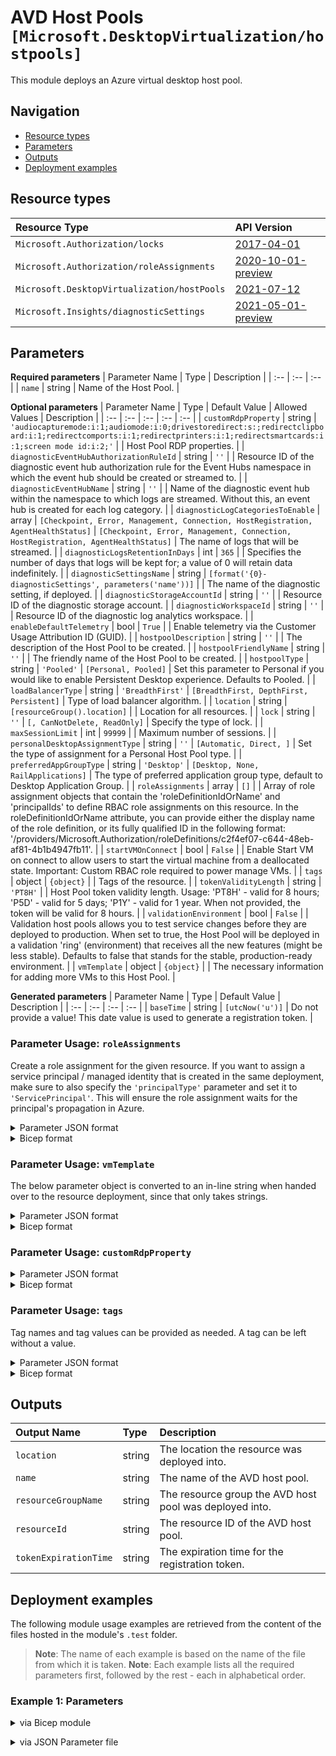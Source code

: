 # AVD Host Pools `[Microsoft.DesktopVirtualization/hostpools]`

This module deploys an Azure virtual desktop host pool.

## Navigation

- [Resource types](#Resource-types)
- [Parameters](#Parameters)
- [Outputs](#Outputs)
- [Deployment examples](#Deployment-examples)

## Resource types

| Resource Type | API Version |
| :-- | :-- |
| `Microsoft.Authorization/locks` | [2017-04-01](https://docs.microsoft.com/en-us/azure/templates/Microsoft.Authorization/2017-04-01/locks) |
| `Microsoft.Authorization/roleAssignments` | [2020-10-01-preview](https://docs.microsoft.com/en-us/azure/templates/Microsoft.Authorization/2020-10-01-preview/roleAssignments) |
| `Microsoft.DesktopVirtualization/hostPools` | [2021-07-12](https://docs.microsoft.com/en-us/azure/templates/Microsoft.DesktopVirtualization/2021-07-12/hostPools) |
| `Microsoft.Insights/diagnosticSettings` | [2021-05-01-preview](https://docs.microsoft.com/en-us/azure/templates/Microsoft.Insights/2021-05-01-preview/diagnosticSettings) |

## Parameters

**Required parameters**
| Parameter Name | Type | Description |
| :-- | :-- | :-- |
| `name` | string | Name of the Host Pool. |

**Optional parameters**
| Parameter Name | Type | Default Value | Allowed Values | Description |
| :-- | :-- | :-- | :-- | :-- |
| `customRdpProperty` | string | `'audiocapturemode:i:1;audiomode:i:0;drivestoredirect:s:;redirectclipboard:i:1;redirectcomports:i:1;redirectprinters:i:1;redirectsmartcards:i:1;screen mode id:i:2;'` |  | Host Pool RDP properties. |
| `diagnosticEventHubAuthorizationRuleId` | string | `''` |  | Resource ID of the diagnostic event hub authorization rule for the Event Hubs namespace in which the event hub should be created or streamed to. |
| `diagnosticEventHubName` | string | `''` |  | Name of the diagnostic event hub within the namespace to which logs are streamed. Without this, an event hub is created for each log category. |
| `diagnosticLogCategoriesToEnable` | array | `[Checkpoint, Error, Management, Connection, HostRegistration, AgentHealthStatus]` | `[Checkpoint, Error, Management, Connection, HostRegistration, AgentHealthStatus]` | The name of logs that will be streamed. |
| `diagnosticLogsRetentionInDays` | int | `365` |  | Specifies the number of days that logs will be kept for; a value of 0 will retain data indefinitely. |
| `diagnosticSettingsName` | string | `[format('{0}-diagnosticSettings', parameters('name'))]` |  | The name of the diagnostic setting, if deployed. |
| `diagnosticStorageAccountId` | string | `''` |  | Resource ID of the diagnostic storage account. |
| `diagnosticWorkspaceId` | string | `''` |  | Resource ID of the diagnostic log analytics workspace. |
| `enableDefaultTelemetry` | bool | `True` |  | Enable telemetry via the Customer Usage Attribution ID (GUID). |
| `hostpoolDescription` | string | `''` |  | The description of the Host Pool to be created. |
| `hostpoolFriendlyName` | string | `''` |  | The friendly name of the Host Pool to be created. |
| `hostpoolType` | string | `'Pooled'` | `[Personal, Pooled]` | Set this parameter to Personal if you would like to enable Persistent Desktop experience. Defaults to Pooled. |
| `loadBalancerType` | string | `'BreadthFirst'` | `[BreadthFirst, DepthFirst, Persistent]` | Type of load balancer algorithm. |
| `location` | string | `[resourceGroup().location]` |  | Location for all resources. |
| `lock` | string | `''` | `[, CanNotDelete, ReadOnly]` | Specify the type of lock. |
| `maxSessionLimit` | int | `99999` |  | Maximum number of sessions. |
| `personalDesktopAssignmentType` | string | `''` | `[Automatic, Direct, ]` | Set the type of assignment for a Personal Host Pool type. |
| `preferredAppGroupType` | string | `'Desktop'` | `[Desktop, None, RailApplications]` | The type of preferred application group type, default to Desktop Application Group. |
| `roleAssignments` | array | `[]` |  | Array of role assignment objects that contain the 'roleDefinitionIdOrName' and 'principalIds' to define RBAC role assignments on this resource. In the roleDefinitionIdOrName attribute, you can provide either the display name of the role definition, or its fully qualified ID in the following format: '/providers/Microsoft.Authorization/roleDefinitions/c2f4ef07-c644-48eb-af81-4b1b4947fb11'. |
| `startVMOnConnect` | bool | `False` |  | Enable Start VM on connect to allow users to start the virtual machine from a deallocated state. Important: Custom RBAC role required to power manage VMs. |
| `tags` | object | `{object}` |  | Tags of the resource. |
| `tokenValidityLength` | string | `'PT8H'` |  | Host Pool token validity length. Usage: 'PT8H' - valid for 8 hours; 'P5D' - valid for 5 days; 'P1Y' - valid for 1 year. When not provided, the token will be valid for 8 hours. |
| `validationEnvironment` | bool | `False` |  | Validation host pools allows you to test service changes before they are deployed to production. When set to true, the Host Pool will be deployed in a validation 'ring' (environment) that receives all the new features (might be less stable). Defaults to false that stands for the stable, production-ready environment. |
| `vmTemplate` | object | `{object}` |  | The necessary information for adding more VMs to this Host Pool. |

**Generated parameters**
| Parameter Name | Type | Default Value | Description |
| :-- | :-- | :-- | :-- |
| `baseTime` | string | `[utcNow('u')]` | Do not provide a value! This date value is used to generate a registration token. |


### Parameter Usage: `roleAssignments`

Create a role assignment for the given resource. If you want to assign a service principal / managed identity that is created in the same deployment, make sure to also specify the `'principalType'` parameter and set it to `'ServicePrincipal'`. This will ensure the role assignment waits for the principal's propagation in Azure.

<details>

<summary>Parameter JSON format</summary>

```json
"roleAssignments": {
    "value": [
        {
            "roleDefinitionIdOrName": "Reader",
            "description": "Reader Role Assignment",
            "principalIds": [
                "12345678-1234-1234-1234-123456789012", // object 1
                "78945612-1234-1234-1234-123456789012" // object 2
            ]
        },
        {
            "roleDefinitionIdOrName": "/providers/Microsoft.Authorization/roleDefinitions/c2f4ef07-c644-48eb-af81-4b1b4947fb11",
            "principalIds": [
                "12345678-1234-1234-1234-123456789012" // object 1
            ],
            "principalType": "ServicePrincipal"
        }
    ]
}
```

</details>

<details>

<summary>Bicep format</summary>

```bicep
roleAssignments: [
    {
        roleDefinitionIdOrName: 'Reader'
        description: 'Reader Role Assignment'
        principalIds: [
            '12345678-1234-1234-1234-123456789012' // object 1
            '78945612-1234-1234-1234-123456789012' // object 2
        ]
    }
    {
        roleDefinitionIdOrName: '/providers/Microsoft.Authorization/roleDefinitions/c2f4ef07-c644-48eb-af81-4b1b4947fb11'
        principalIds: [
            '12345678-1234-1234-1234-123456789012' // object 1
        ]
        principalType: 'ServicePrincipal'
    }
]
```

</details>
<p>

### Parameter Usage: `vmTemplate`

The below parameter object is converted to an in-line string when handed over to the resource deployment, since that only takes strings.

<details>

<summary>Parameter JSON format</summary>

```json
"vmTemplate": {
    "value": {
        "domain": "<yourAddsDomain>.com",
        "galleryImageOffer": "office-365",
        "galleryImagePublisher": "microsoftwindowsdesktop",
        "galleryImageSKU": "19h2-evd-o365pp",
        "imageType": "Gallery",
        "imageUri": null,
        "customImageId": null,
        "namePrefix": "AVDv2",
        "osDiskType": "StandardSSD_LRS",
        "useManagedDisks": true,
        "vmSize": {
            "id": "Standard_D2s_v3",
            "cores": 2,
            "ram": 8
        }
    }
}
```

</details>

<details>

<summary>Bicep format</summary>

```bicep
vmTemplate: {
    domain: '<yourAddsDomain>.com'
    galleryImageOffer: 'office-365'
    galleryImagePublisher: 'microsoftwindowsdesktop'
    galleryImageSKU: '19h2-evd-o365pp'
    imageType: 'Gallery'
    imageUri: null
    customImageId: null
    namePrefix: 'AVDv2'
    osDiskType: 'StandardSSD_LRS'
    useManagedDisks: true
    vmSize: {
        id: 'Standard_D2s_v3'
        cores: 2
        ram: 8
    }
}
```

</details>
<p>

### Parameter Usage: `customRdpProperty`

<details>

<summary>Parameter JSON format</summary>

```json
"customRdpProperty": {
    "value": "audiocapturemode:i:1;audiomode:i:0;drivestoredirect:s:;redirectclipboard:i:1;redirectcomports:i:1;redirectprinters:i:1;redirectsmartcards:i:1;screen mode ID:i:2;"
}
```

</details>

<details>

<summary>Bicep format</summary>

```bicep
customRdpProperty: 'audiocapturemode:i:1;audiomode:i:0;drivestoredirect:s:;redirectclipboard:i:1;redirectcomports:i:1;redirectprinters:i:1;redirectsmartcards:i:1;screen mode ID:i:2;'
```

</details>
<p>

### Parameter Usage: `tags`

Tag names and tag values can be provided as needed. A tag can be left without a value.

<details>

<summary>Parameter JSON format</summary>

```json
"tags": {
    "value": {
        "Environment": "Non-Prod",
        "Contact": "test.user@testcompany.com",
        "PurchaseOrder": "1234",
        "CostCenter": "7890",
        "ServiceName": "DeploymentValidation",
        "Role": "DeploymentValidation"
    }
}
```

</details>

<details>

<summary>Bicep format</summary>

```bicep
tags: {
    Environment: 'Non-Prod'
    Contact: 'test.user@testcompany.com'
    PurchaseOrder: '1234'
    CostCenter: '7890'
    ServiceName: 'DeploymentValidation'
    Role: 'DeploymentValidation'
}
```

</details>
<p>

## Outputs

| Output Name | Type | Description |
| :-- | :-- | :-- |
| `location` | string | The location the resource was deployed into. |
| `name` | string | The name of the AVD host pool. |
| `resourceGroupName` | string | The resource group the AVD host pool was deployed into. |
| `resourceId` | string | The resource ID of the AVD host pool. |
| `tokenExpirationTime` | string | The expiration time for the registration token. |

## Deployment examples

The following module usage examples are retrieved from the content of the files hosted in the module's `.test` folder.
   >**Note**: The name of each example is based on the name of the file from which it is taken.
   >**Note**: Each example lists all the required parameters first, followed by the rest - each in alphabetical order.

<h3>Example 1: Parameters</h3>

<details>

<summary>via Bicep module</summary>

```bicep
module hostpools './Microsoft.DesktopVirtualization/hostpools/deploy.bicep' = {
  name: '${uniqueString(deployment().name)}-hostpools'
  params: {
    // Required parameters
    name: '<<namePrefix>>-az-avdhp-x-001'
    // Non-required parameters
    customRdpProperty: 'audiocapturemode:i:1;audiomode:i:0;drivestoredirect:s:;redirectclipboard:i:1;redirectcomports:i:1;redirectprinters:i:1;redirectsmartcards:i:1;screen mode id:i:2;'
    diagnosticEventHubAuthorizationRuleId: '/subscriptions/<<subscriptionId>>/resourceGroups/validation-rg/providers/Microsoft.EventHub/namespaces/adp-<<namePrefix>>-az-evhns-x-001/AuthorizationRules/RootManageSharedAccessKey'
    diagnosticEventHubName: 'adp-<<namePrefix>>-az-evh-x-001'
    diagnosticLogsRetentionInDays: 7
    diagnosticStorageAccountId: '/subscriptions/<<subscriptionId>>/resourceGroups/validation-rg/providers/Microsoft.Storage/storageAccounts/adp<<namePrefix>>azsax001'
    diagnosticWorkspaceId: '/subscriptions/<<subscriptionId>>/resourcegroups/validation-rg/providers/microsoft.operationalinsights/workspaces/adp-<<namePrefix>>-az-law-x-001'
    hostpoolDescription: 'My first AVD Host Pool'
    hostpoolFriendlyName: 'AVDv2'
    hostpoolType: 'Pooled'
    loadBalancerType: 'BreadthFirst'
    location: 'westeurope'
    lock: 'CanNotDelete'
    maxSessionLimit: 99999
    personalDesktopAssignmentType: 'Automatic'
    roleAssignments: [
      {
        principalIds: [
          '<<deploymentSpId>>'
        ]
        roleDefinitionIdOrName: 'Reader'
      }
    ]
    vmTemplate: {
      customImageId: null
      domain: 'domainname.onmicrosoft.com'
      galleryImageOffer: 'office-365'
      galleryImagePublisher: 'microsoftwindowsdesktop'
      galleryImageSKU: '20h1-evd-o365pp'
      imageType: 'Gallery'
      imageUri: null
      namePrefix: 'avdv2'
      osDiskType: 'StandardSSD_LRS'
      useManagedDisks: true
      vmSize: {
        cores: 2
        id: 'Standard_D2s_v3'
        ram: 8
      }
    }
  }
}
```

</details>
<p>

<details>

<summary>via JSON Parameter file</summary>

```json
{
  "$schema": "https://schema.management.azure.com/schemas/2019-04-01/deploymentParameters.json#",
  "contentVersion": "1.0.0.0",
  "parameters": {
    // Required parameters
    "name": {
      "value": "<<namePrefix>>-az-avdhp-x-001"
    },
    // Non-required parameters
    "customRdpProperty": {
      "value": "audiocapturemode:i:1;audiomode:i:0;drivestoredirect:s:;redirectclipboard:i:1;redirectcomports:i:1;redirectprinters:i:1;redirectsmartcards:i:1;screen mode id:i:2;"
    },
    "diagnosticEventHubAuthorizationRuleId": {
      "value": "/subscriptions/<<subscriptionId>>/resourceGroups/validation-rg/providers/Microsoft.EventHub/namespaces/adp-<<namePrefix>>-az-evhns-x-001/AuthorizationRules/RootManageSharedAccessKey"
    },
    "diagnosticEventHubName": {
      "value": "adp-<<namePrefix>>-az-evh-x-001"
    },
    "diagnosticLogsRetentionInDays": {
      "value": 7
    },
    "diagnosticStorageAccountId": {
      "value": "/subscriptions/<<subscriptionId>>/resourceGroups/validation-rg/providers/Microsoft.Storage/storageAccounts/adp<<namePrefix>>azsax001"
    },
    "diagnosticWorkspaceId": {
      "value": "/subscriptions/<<subscriptionId>>/resourcegroups/validation-rg/providers/microsoft.operationalinsights/workspaces/adp-<<namePrefix>>-az-law-x-001"
    },
    "hostpoolDescription": {
      "value": "My first AVD Host Pool"
    },
    "hostpoolFriendlyName": {
      "value": "AVDv2"
    },
    "hostpoolType": {
      "value": "Pooled"
    },
    "loadBalancerType": {
      "value": "BreadthFirst"
    },
    "location": {
      "value": "westeurope"
    },
    "lock": {
      "value": "CanNotDelete"
    },
    "maxSessionLimit": {
      "value": 99999
    },
    "personalDesktopAssignmentType": {
      "value": "Automatic"
    },
    "roleAssignments": {
      "value": [
        {
          "principalIds": [
            "<<deploymentSpId>>"
          ],
          "roleDefinitionIdOrName": "Reader"
        }
      ]
    },
    "vmTemplate": {
      "value": {
        "customImageId": null,
        "domain": "domainname.onmicrosoft.com",
        "galleryImageOffer": "office-365",
        "galleryImagePublisher": "microsoftwindowsdesktop",
        "galleryImageSKU": "20h1-evd-o365pp",
        "imageType": "Gallery",
        "imageUri": null,
        "namePrefix": "avdv2",
        "osDiskType": "StandardSSD_LRS",
        "useManagedDisks": true,
        "vmSize": {
          "cores": 2,
          "id": "Standard_D2s_v3",
          "ram": 8
        }
      }
    }
  }
}
```

</details>
<p>
